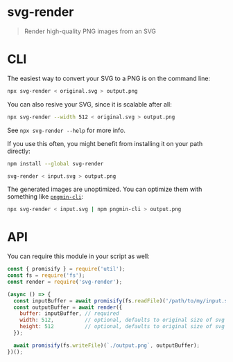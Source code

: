 # svg-render

> Render high-quality PNG images from an SVG

# CLI

The easiest way to convert your SVG to a PNG is on the command line:

```bash
npx svg-render < original.svg > output.png
```

You can also resive your SVG, since it is scalable after all:

```bash
npx svg-render --width 512 < original.svg > output.png
```

See `npx svg-render --help` for more info.

If you use this often, you might benefit from installing it on your path directly:

```bash
npm install --global svg-render

svg-render < input.svg > output.png
```

The generated images are unoptimized. You can optimize them with something like [`pngmin-cli`](https://github.com/catdad-experiments/pngmin-cli):

```bash
npx svg-render < input.svg | npm pngmin-cli > output.png
```

# API

You can require this module in your script as well:

```javascript
const { promisify } = require('util');
const fs = require('fs');
const render = require('svg-render');

(async () => {
  const inputBuffer = await promisify(fs.readFile)('/path/to/my/input.svg');
  const outputBuffer = await render({
    buffer: inputBuffer, // required
    width: 512,          // optional, defaults to original size of svg
    height: 512          // optional, defaults to original size of svg
  });

  await promisify(fs.writeFile)(`./output.png`, outputBuffer);
})();
```
